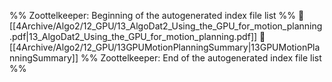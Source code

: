 %% Zoottelkeeper: Beginning of the autogenerated index file list  %%
📄 [[4Archive/Algo2/12_GPU/13_AlgoDat2_Using_the_GPU_for_motion_planning.pdf|13_AlgoDat2_Using_the_GPU_for_motion_planning.pdf]]
📄 [[4Archive/Algo2/12_GPU/13GPUMotionPlanningSummary|13GPUMotionPlanningSummary]]
%% Zoottelkeeper: End of the autogenerated index file list  %%
